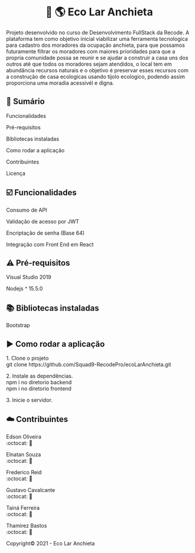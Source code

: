 <h1 align="center"> 🌳 🌎 Eco Lar Anchieta</h1>
Projeto desenvolvido no curso de Desenvolvimento FullStack da Recode.
A plataforma tem como objetivo inicial viabilizar uma ferramenta tecnologica para cadastro dos moradores da ocupação anchieta, para que possamos futuramente filtrar os moradores com maiores prioridades para que a propria comunidade possa se reunir e se ajudar a construir a casa uns dos outros até que todos os moradores sejam atendidos, o local tem em abundância recursos naturais e o objetivo é preservar esses recursos com a construção de casa ecologicas usando tijolo ecologico, podendo assim proporciona uma moradia acessivél e digna.

<h2>📜 Sumário</h2>
<p>Funcionalidades</p>
<p>Pré-requisitos</p>
<p>Bibliotecas instaladas</p>
<p>Como rodar a aplicação</p>
<p>Contribuintes</p>
<p>Licença</p>

<h2>☑️ Funcionalidades</h2>
<p>Consumo de API</p>
<p>Validação de acesso por JWT</p>
<p>Encriptação de senha (Base 64)</p>
<p>Integração com Front End em React</p>

<h2>⚠️ Pré-requisitos</h2>
<p>Visual Studio 2019</p>
<p>Nodejs ^ 15.5.0</p>

<h2>📚 Bibliotecas instaladas</h2>
<p>Bootstrap</p>



<h2>▶️ Como rodar a aplicação</h2>
<p>1. Clone o projeto</br>
git clone https://github.com/Squad9-RecodePro/ecoLarAnchieta.git</p>

<p>2. Instale as dependências.</br>
npm i no diretorio backend</br>
npm i no diretorio frontend</p>

<p>3. Inicie o servidor.</p>



<h2>☁️ Contribuintes</h2>

<div><p>Edson Oliveira</br>
:octocat: 👔</p>	
<p>Elnatan Souza</br>
:octocat: 👔</p>		
<p>Frederico Reid</br>
:octocat: 👔	</p>
<p>Gustavo Cavalcante</br>
:octocat: 👔	</p>	
<p>Tainá Ferreira</br>
:octocat: 👔	</p>	
<p>Thamirez Bastos</br>
:octocat: 👔</p>	
  </div>

Copyright©️ 2021 - Eco Lar Anchieta
